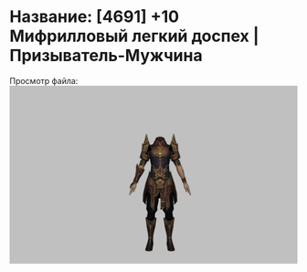# Название: [4691] +10 Мифрилловый легкий доспех | Призыватель-Мужчина

Просмотр файла:
![p080021.png](p080021.png)